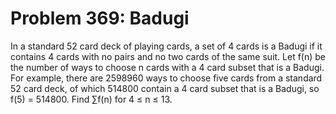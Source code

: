 # Problem 369: Badugi
In a standard 52 card deck of playing cards, a set of 4 cards is a
Badugi if it contains 4 cards with no pairs and no two cards of the same
suit. Let f(n) be the number of ways to choose n cards with a 4 card
subset that is a Badugi. For example, there are 2598960 ways to choose
five cards from a standard 52 card deck, of which 514800 contain a 4
card subset that is a Badugi, so f(5) = 514800. Find ∑f(n) for 4 ≤ n ≤
13.

